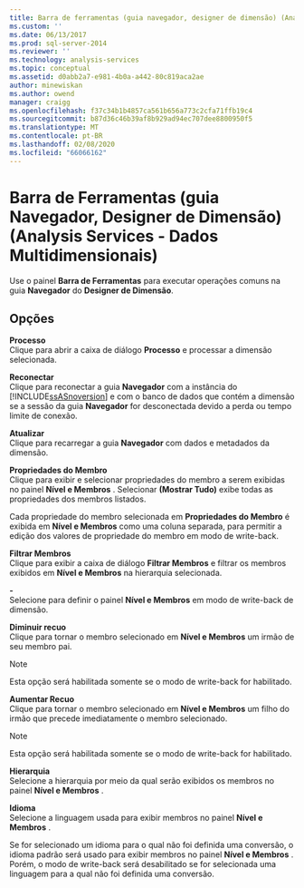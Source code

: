 ```yaml
---
title: Barra de ferramentas (guia navegador, designer de dimensão) (Analysis Services-dados multidimensionais) | Microsoft Docs
ms.custom: ''
ms.date: 06/13/2017
ms.prod: sql-server-2014
ms.reviewer: ''
ms.technology: analysis-services
ms.topic: conceptual
ms.assetid: d0abb2a7-e981-4b0a-a442-80c819aca2ae
author: minewiskan
ms.author: owend
manager: craigg
ms.openlocfilehash: f37c34b1b4857ca561b656a773c2cfa71ffb19c4
ms.sourcegitcommit: b87d36c46b39af8b929ad94ec707dee8800950f5
ms.translationtype: MT
ms.contentlocale: pt-BR
ms.lasthandoff: 02/08/2020
ms.locfileid: "66066162"
---
```

# <a name="toolbar-browser-tab-dimension-designer-analysis-services---multidimensional-data"></a>Barra de Ferramentas (guia Navegador, Designer de Dimensão) (Analysis Services - Dados Multidimensionais)
  Use o painel **Barra de Ferramentas** para executar operações comuns na guia **Navegador** do **Designer de Dimensão**.  
  
## <a name="options"></a>Opções  
 **Processo**  
 Clique para abrir a caixa de diálogo **Processo** e processar a dimensão selecionada.  
  
 **Reconectar**  
 Clique para reconectar a guia **Navegador** com a instância do [!INCLUDE[ssASnoversion](../includes/ssasnoversion-md.md)] e com o banco de dados que contém a dimensão se a sessão da guia **Navegador** for desconectada devido a perda ou tempo limite de conexão.  
  
 **Atualizar**  
 Clique para recarregar a guia **Navegador** com dados e metadados da dimensão.  
  
 **Propriedades do Membro**  
 Clique para exibir e selecionar propriedades do membro a serem exibidas no painel **Nível e Membros** . Selecionar **(Mostrar Tudo)** exibe todas as propriedades dos membros listados.  
  
 Cada propriedade do membro selecionada em **Propriedades do Membro** é exibida em **Nível e Membros** como uma coluna separada, para permitir a edição dos valores de propriedade do membro em modo de write-back.  
  
 **Filtrar Membros**  
 Clique para exibir a caixa de diálogo **Filtrar Membros** e filtrar os membros exibidos em **Nível e Membros** na hierarquia selecionada.  
  
 **-**  
 Selecione para definir o painel **Nível e Membros** em modo de write-back de dimensão.  
  
 **Diminuir recuo**  
 Clique para tornar o membro selecionado em **Nível e Membros** um irmão de seu membro pai.  
  
> [!NOTE]  
>  Esta opção será habilitada somente se o modo de write-back for habilitado.  
  
 **Aumentar Recuo**  
 Clique para tornar o membro selecionado em **Nível e Membros** um filho do irmão que precede imediatamente o membro selecionado.  
  
> [!NOTE]  
>  Esta opção será habilitada somente se o modo de write-back for habilitado.  
  
 **Hierarquia**  
 Selecione a hierarquia por meio da qual serão exibidos os membros no painel **Nível e Membros** .  
  
 **Idioma**  
 Selecione a linguagem usada para exibir membros no painel **Nível e Membros** .  
  
 Se for selecionado um idioma para o qual não foi definida uma conversão, o idioma padrão será usado para exibir membros no painel **Nível e Membros** . Porém, o modo de write-back será desabilitado se for selecionada uma linguagem para a qual não foi definida uma conversão.  
  
  
